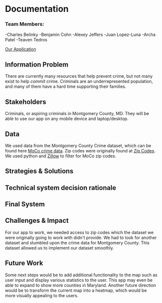  # Documentation

### Team Members:
-Charles Belinky
-Benjamin Cohn
-Alexey Jeffers
-Juan Lopez-Luna
-Archa Patel
-Teaven Tedros

[Our Application](http://get-out-jail-free.herokuapp.com/)

## Information Problem
There are currently many resources that help prevent crime, but not many exist to help *commit* crime. Criminals are an underrepresented population, and many of them have a hard time supporting their families.

## Stakeholders
Criminals, or aspiring criminals in Montgomery County, MD. They will be able to use our app on any mobile device and laptop/desktop.

## Data
We used data from the Montgomery County Crime dataset, which can be found here [MoCo crime data](https://data.montgomerycountymd.gov/Public-Safety/Crime/icn6-v9z3).
Zip codes were originally found at [Zip Codes](https://gist.github.com/erichurst/7882666).
We used python and [Zillow](https://www.zillow.com/browse/homes/md/montgomery-county/) to filter for MoCo zip codes.

## Strategies & Solutions
## Technical system decision rationale
## Final System
## Challenges & Impact
For our app to work, we needed access to zip codes which the dataset we were originally going to work with didn't provide. We had to look for another dataset and stumbled upon the crime data for Montgomery County. This dataset allowed us to implement our dataset smoothly. 
## Future Work
Some next steps would be to add additional functionality to the map such as user input and display various statistics to the user. This app may even be able to expand to show more counties in Maryland. 
Another future direction would be to transform the current map into a heatmap, which would be more visually appealing to the users. 